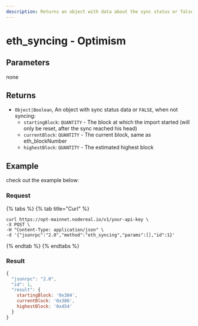 ```yaml
---
description: Returns an object with data about the sync status or false
---
```


# eth\_syncing - Optimism

## Parameters

none

## Returns

* `Object|Boolean`, An object with sync status data or `FALSE`, when not syncing:
  * `startingBlock`: `QUANTITY` - The block at which the import started (will only be reset, after the sync reached his head)
  * `currentBlock`: `QUANTITY` - The current block, same as eth\_blockNumber
  * `highestBlock`: `QUANTITY` - The estimated highest block

## Example

check out the example below:

### Request

{% tabs %}
{% tab title="Curl" %}
```
curl https://opt-mainnet.nodereal.io/v1/your-api-key \
-X POST \
-H "Content-Type: application/json" \
-d '{"jsonrpc":"2.0","method":"eth_syncing","params":[],"id":1}'
```
{% endtab %}
{% endtabs %}

### Result

```javascript
{
  "jsonrpc": "2.0",
  "id": 1,
  "result": {
    startingBlock: '0x384',
    currentBlock: '0x386',
    highestBlock: '0x454'
  }
}
```

